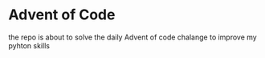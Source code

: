 # Advent of Code

the repo is about to solve the daily Advent of code chalange to improve my pyhton skills 